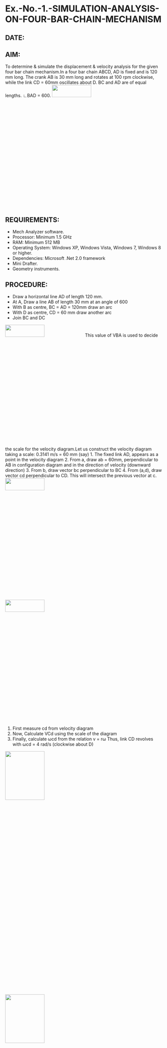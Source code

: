# Ex.-No.-1.-SIMULATION-ANALYSIS-ON-FOUR-BAR-CHAIN-MECHANISM
## DATE: 
## AIM:
To determine & simulate the displacement & velocity analysis for the given four bar chain mechanism.In a four bar chain ABCD, AD is fixed and is 120 mm long. The crank AB is 30 mm long and rotates at 100 rpm clockwise, while the link CD = 60mm oscillates about D. BC and AD are of equal lengths. ∟BAD = 600.
<img height=10% width=50% src="https://github.com/Sellakumar1987/Ex.-No.-1.-SIMULATION-ANALYSIS-ON-FOUR-BAR-CHAIN-MECHANISM/assets/113594316/03952954-387e-4fd3-a1a0-a8dd4b82ae07">

## REQUIREMENTS:
- Mech Analyzer software.
- Processor: Minimum 1.5 GHz
- RAM: Minimum 512 MB
- Operating System: Windows XP, Windows Vista, Windows 7, Windows 8 or higher.
- Dependencies: Microsoft .Net 2.0 framework
- Mini Drafter.
- Geometry instruments.

## PROCEDURE:
- Draw a horizontal line AD of length 120 mm. 
- At A, Draw a line AB of length 30 mm at an angle of 600 
- With B as centre, BC = AD = 120mm draw an arc 
- With D as centre, CD = 60 mm draw another arc 
- Join BC and DC 

<img height=10% width=50% src="https://github.com/Sellakumar1987/Ex.-No.-1.-SIMULATION-ANALYSIS-ON-FOUR-BAR-CHAIN-MECHANISM/assets/113594316/a99fb530-e8df-49bf-9b2c-d537ff992534">
This value of VBA is used to decide the scale for the velocity diagram.Let us construct the velocity diagram taking a scale: 
0.3141 m/s = 60 mm (say) 
1. The fixed link AD, appears as a point in the velocity diagram 
2. From a, draw ab = 60mm, perpendicular to AB in configuration diagram and in the direction of velocity (downward direction) 
3. From b, draw vector bc perpendicular to BC
4. From (a,d), draw vector cd perpendicular to CD. This will intersect the previous vector at c.  

<img height=10% width=50% src="https://github.com/Sellakumar1987/Ex.-No.-1.-SIMULATION-ANALYSIS-ON-FOUR-BAR-CHAIN-MECHANISM/assets/113594316/76094ae8-a8af-48f3-b2c4-472ab800cc8e">

<img height=10% width=50% src="https://github.com/Sellakumar1987/Ex.-No.-1.-SIMULATION-ANALYSIS-ON-FOUR-BAR-CHAIN-MECHANISM/assets/113594316/cb44fabe-6e16-4550-a2ec-4ee0f4cb6774">

1. First measure cd from velocity diagram  
2. Now, Calculate VCd using the scale of the diagram 
3. Finally, calculate ωcd from the relation v = rω 
Thus, link CD revolves with ωcd = 4 rad/s (clockwise about D) 

<img height=20% width=50% src="https://github.com/Sellakumar1987/Ex.-No.-1.-SIMULATION-ANALYSIS-ON-FOUR-BAR-CHAIN-MECHANISM/assets/113594316/97627fa4-0d38-412c-8745-082bd7b85299">

<img height=20% width=50% src="https://github.com/Sellakumar1987/Ex.-No.-1.-SIMULATION-ANALYSIS-ON-FOUR-BAR-CHAIN-MECHANISM/assets/113594316/15f7e50d-486d-46d0-bed0-8f51b36e7396">

<img height=20% width=50% src="https://github.com/Sellakumar1987/Ex.-No.-1.-SIMULATION-ANALYSIS-ON-FOUR-BAR-CHAIN-MECHANISM/assets/113594316/b01469ff-cb80-4ca6-a6ef-ae521ee9b717">


## Output :
![Screenshot (73)](https://github.com/ROHITJAIND/Ex.-No.-1.-SIMULATION-ANALYSIS-ON-FOUR-BAR-CHAIN-MECHANISM/assets/118707073/e77ee8cb-87ba-4113-99e7-bb5c457b9c4e)


### Name: SATHISH R
### Register Number: 212222230138

## RESULT:
 ### Thus the displacement & velocity analysis for the given four bar chain mechanism is simulated.

